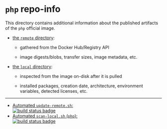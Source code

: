 # `php` repo-info

This directory contains additional information about the published artifacts of the `php` official image.

-	[the `remote` directory](remote/):

	-	gathered from the Docker Hub/Registry API

	-	image digests/blobs, transfer sizes, image metadata, etc.

-	[the `local` directory](local/):

	-	inspected from the image on-disk after it is pulled

	-	installed packages, creation date, architecture, environment variables, detected licenses, etc.

---

-	[Automated `update-remote.sh`:  
	![build status badge](https://doi-janky.infosiftr.net/job/repo-info/job/remote/badge/icon)](https://doi-janky.infosiftr.net/job/repo-info/job/remote/)
-	[Automated `scan-local.sh` (`php`):  
	![build status badge](https://doi-janky.infosiftr.net/job/repo-info/job/local/job/php/badge/icon)](https://doi-janky.infosiftr.net/job/repo-info/job/local/job/php)
